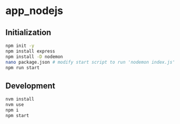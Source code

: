 # app_nodejs

## Initialization

```bash
npm init -y
npm install express
npm install -D nodemon
nano package.json # modify start script to run 'nodemon index.js'
npm run start
```

## Development

```bash
nvm install
nvm use
npm i
npm start
```
